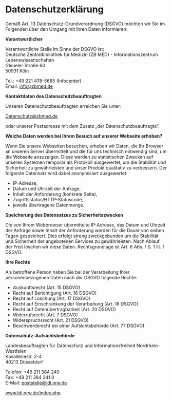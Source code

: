 # Datenschutzerklärung

Gemäß Art. 13 Datenschutz-Grundverordnung (DSGVO) möchten wir Sie im Folgenden über den Umgang mit Ihren Daten informieren:

**Verantwortlicher**

Verantwortliche Stelle im Sinne der DSGVO ist:\
Deutsche Zentralbibliothek für Medizin (ZB MED) - Informationszentrum Lebenswissenschaften \
Gleueler Straße 60 \
50931 Köln

Tel.: +49 221 478-5685 (Infocenter)\
Email: [info@zbmed.de](mailto:info@zbmed.de)

**Kontaktdaten des Datenschutzbeauftragten**

Unseren Datenschutzbeauftragten erreichen Sie unter:

[Datenschutz@zbmed.de](mailto:Datenschutz@zbmed.de)

oder unserer Postadresse mit dem Zusatz „der Datenschutzbeauftragte“.

**Welche Daten werden bei Ihrem Besuch auf unserer Webseite erhoben?**

Wenn Sie unsere Webseiten besuchen, erheben wir Daten, die Ihr Browser an unseren Server übermittelt und die für uns technisch notwendig sind, um die Webseite anzuzeigen. Diese werden zu statistischen Zwecken auf unseren Systemen temporär als Protokoll ausgewertet, um die Stabilität und Sicherheit zu gewährleisten und unser Produkt qualitativ zu verbessern. Der folgende Datensatz wird dabei anonymisiert ausgewertet:

- IP-Adresse,
- Datum und Uhrzeit der Anfrage,
- Inhalt der Anforderung (konkrete Seite),
- Zugriffsstatus/HTTP-Statuscode,
- jeweils übertragene Datenmenge.

**Speicherung des Datensatzes zu Sicherheitszwecken**

Die von Ihrem Webbrowser übermittelte IP-Adresse, das Datum und Uhrzeit der Anfrage sowie Inhalt der Anforderung werden für die Dauer von sieben Tagen gespeichert. Dies erfolgt streng zweckgebunden um die Stabilität und Sicherheit der angebotenen Services zu gewährleisten. Nach Ablauf der Frist löschen wir diese Daten. Rechtsgrundlage ist Art. 6 Abs. 1 S. 1 lit. f DSGVO.

**Ihre Rechte**

Als betroffene Person haben Sie bei der Verarbeitung Ihrer personenbezogenen Daten nach der DSGVO folgende Rechte:

- Auskunftsrecht (Art. 15 DSGVO)
- Recht auf Berichtigung (Art. 16 DSGVO)
- Recht auf Löschung (Art. 17 DSGVO)
- Recht auf Einschränkung der Verarbeitung (Art. 18 DSGVO)
- Recht auf Datenübertragbarkeit (Art. 20 DSGVO)
- Widerrufsrecht (Art. 7 DSGVO)
- Widerspruchsrecht (Art. 21 DSGVO)
- Beschwerderecht bei einer Aufsichtsbehörde (Art. 77 DSGVO)

**Datenschutz-Aufsichtsbehörde**

Landesbeauftragten für Datenschutz und Informationsfreiheit Nordrhein-Westfalen\
Kavalleriestr. 2-4\
40213 Düsseldorf

Telefon: +49 211 384 240\
Fax: +49 211 384 241 0\
E-Mail: [poststelle@ldi.nrw.de](mailto:poststelle@ldi.nrw.de)

www.ldi.nrw.de/index.php
